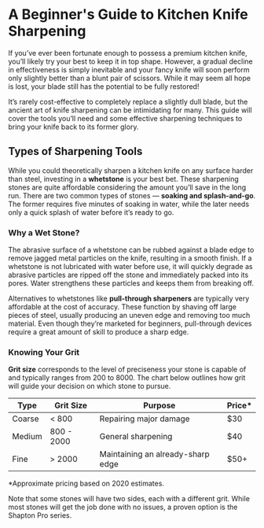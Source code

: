 # A Beginner's Guide to Kitchen Knife Sharpening
If you’ve ever been fortunate enough to possess a premium kitchen knife, you’ll likely try your best to keep it in top shape. However, a gradual decline in effectiveness is simply inevitable and your fancy knife will soon perform only slightly better than a blunt pair of scissors. While it may seem all hope is lost, your blade still has the potential to be fully restored! 

It’s rarely cost-effective to completely replace a slightly dull blade, but the ancient art of knife sharpening can be intimidating for many. This guide will cover the tools you’ll need and some effective sharpening techniques to bring your knife back to its former glory.

## Types of Sharpening Tools
While you could theoretically sharpen a kitchen knife on any surface harder than steel, investing in a **whetstone** is your best bet. These sharpening stones are quite affordable considering the amount you’ll save in the long run. There are two common types of stones — **soaking and splash-and-go**. The former requires five minutes of soaking in water, while the later needs only a quick splash of water before it’s ready to go.

### Why a Wet Stone?
The abrasive surface of a whetstone can be rubbed against a blade edge to remove jagged metal particles on the knife, resulting in a smooth finish. If a whetstone is not lubricated with water before use, it will quickly degrade as abrasive particles are ripped off the stone and immediately packed into its pores. Water strengthens these particles and keeps them from breaking off.

Alternatives to whetstones like **pull-through sharpeners** are typically very affordable at the cost of accuracy. These function by shaving off large pieces of steel, usually producing an uneven edge and removing too much material. Even though they’re marketed for beginners, pull-through devices require a great amount of skill to produce a sharp edge.

### Knowing Your Grit
**Grit size** corresponds to the level of preciseness your stone is capable of and typically ranges from 200 to 8000. The chart below outlines how grit will guide your decision on which stone to pursue.

| Type | Grit Size | Purpose | Price* |
| ------ | ------ | ------ | ------ |
| Coarse | < 800 | Repairing major damage | $30 |
| Medium | 800 - 2000 | General sharpening | $40 |
| Fine | > 2000 | Maintaining an already-sharp edge | $50+ |

*Approximate pricing based on 2020 estimates.

Note that some stones will have two sides, each with a different grit. While most stones will get the job done with no issues, a proven option is the Shapton Pro series.
